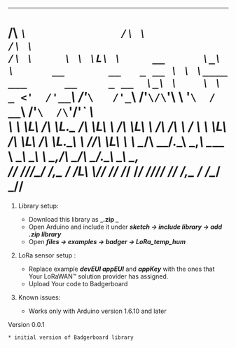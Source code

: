 ____                  __                            __                                 __     
/\  _`\               /\ \                          /\ \                               /\ \    
\ \ \L\ \     __      \_\ \      __       __   _ __ \ \ \____    ___      __     _ __  \_\ \   
\ \  _ <'  /'__`\    /'_` \   /'_ `\   /'__`\/\`'__\\ \ '__`\  / __`\  /'__`\  /\`'__\/'_` \  
\ \ \L\ \/\ \L\.\_ /\ \L\ \ /\ \L\ \ /\  __/\ \ \/  \ \ \L\ \/\ \L\ \/\ \L\.\_\ \ \//\ \L\ \ 
\ \____/\ \__/.\_\\ \___,_\\ \____ \\ \____\\ \_\   \ \_,__/\ \____/\ \__/.\_\\ \_\\ \___,_\
\/___/  \/__/\/_/ \/__,_ / \/___L\ \\/____/ \/_/    \/___/  \/___/  \/__/\/_/ \/_/ \/__,_ /
/\____/                                                       
\_/__/                                                        
=====================       
                                                                                                                                
1. Library setup:
	* Download this library as **_.zip _**
	* Open Arduino and include it under **_sketch -> include library -> add .zip library_**
	* Open **_files -> examples -> badger -> LoRa_temp_hum_**

2. LoRa sensor setup :

	* Replace example **_devEUI appEUI_** and **_appKey_** with the ones that Your LoRaWAN™ solution provider has assigned.  
	* Upload Your code to Badgerboard

3. Known issues:

	* Works only with Arduino version 1.6.10 and later

Version 0.0.1

	* initial version of Badgerboard library



